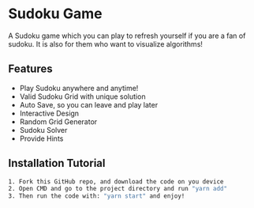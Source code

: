 # Sudoku Game

A Sudoku game which you can play to refresh yourself if you are a fan of sudoku.
It is also for them who want to visualize algorithms!

## Features

- Play Sudoku anywhere and anytime!
- Valid Sudoku Grid with unique solution
- Auto Save, so you can leave and play later
- Interactive Design
- Random Grid Generator
- Sudoku Solver
- Provide Hints

## Installation Tutorial

```bash
1. Fork this GitHub repo, and download the code on you device
2. Open CMD and go to the project directory and run "yarn add"
3. Then run the code with: "yarn start" and enjoy!
```
